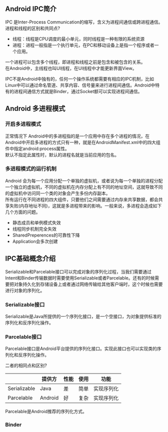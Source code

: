 ## Android IPC简介

IPC 是Inter-Process Communication的缩写，含义为进程间通信或跨进程通信。进程和线程的区别和共同点?
- 线程：线程是CPU调度的最小单元，同时线程是一种有限的系统资源
- 进程：进程一般指是一个执行单元，在PC和移动设备上是指一个程序或者一个应用。

一个进程可以包含多个线程，即进程和线程之前是包含和被包含的关系。  
在Android中，主线程也叫UI线程，在UI线程中才能更新界面View。

IPC不是Android中独有的，任何一个操作系统都需要有相应的IPC机制，比如Linux中可以通过命名管道、共享内容、信号量来进行进程间通信。Android中特有的进程间通信方式就是Binder，通过Socket额可以实现进程间通信。

## Android 多进程模式

### 开启多进程模式
正常情况下 Android中的多进程指的是一个应用中存在多个进程的情况，在Android中开启多进程的方式只有一种，就是在AndroidManifest.xml中的四大组件中指定android:process属性。  
默认不指定此属性时，默认的进程名就是当前应用的包名。

### 多进程模式的运行机制
Android 会为每一个应用分配一个单独的虚拟机，或者说为每一个单独的进程分配一个独立的虚拟机，不同的虚拟机在内存分配上有不同的地址空间，这就导致不同的虚拟机中访问同一个类的对象会产生多份内存副本。  
所有运行在不同进程的四大组件，只要他们之间需要通过内存来共享数据，都会共享失败(内存地址不同)，这就是多进程带来的影响。一般来说，多进程会造成如下几个方面的问题。
- 静态成员和单例模式失效
- 线程同步机制完全失效
- SharedPreperences的可靠性下降
- Application会多次创建

## IPC基础概念介绍
Serializable和Parcelable接口可以完成对象的序列化过程，当我们需要通过Intent和Binder传输数据时需要使用Serializable或者Parcelable。还有的时候需要把对象持久化到存储设备上或者通过网络传输给其他客户端时，这个时候也需要进行对象的序列化。
### Serializable接口 
Serializable是Java所提供的一个序列化接口，是一个空接口，为对象提供标准的序列化和反序列化操作。
### Parcelable接口 
Parcelable接口是Android平台提供的序列化接口。实现此接口也可以实现类的序列化和反序列化操作。

二者的相同点和区别?  

|               | 提供方   | 性能   | 使用  |   功能
|  ----         | ----    |----    |----   |   ----
| Serializable  | Java    | 差     | 简单  | 实现序列化 
| Parcelable    | Android | 好     |复杂   | 实现序列化 

Parcelable是Android推荐的序列化方式。
### Binder




